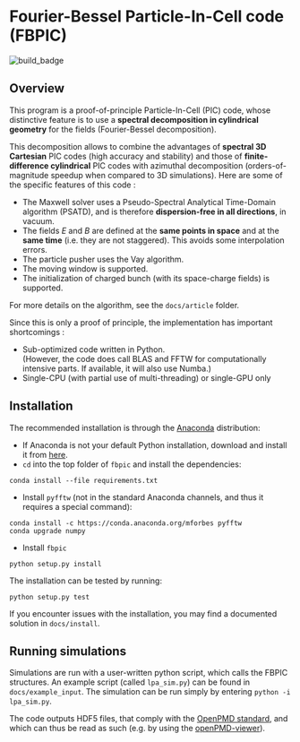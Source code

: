 Fourier-Bessel Particle-In-Cell code (FBPIC)
=============================

![build_badge](https://img.shields.io/shippable/5686afb51895ca44746736e6.svg)

Overview
--------

This program is a proof-of-principle Particle-In-Cell (PIC) code,
whose distinctive feature is to use a **spectral decomposition in
cylindrical geometry** for the fields (Fourier-Bessel
decomposition). 

This decomposition allows to combine the advantages of
**spectral 3D Cartesian** PIC codes (high accuracy and stability) and
those of **finite-difference cylindrical** PIC codes with azimuthal
decomposition (orders-of-magnitude speedup when compared to 3D simulations).
Here are some of the specific features of this code :  

* The Maxwell solver uses a Pseudo-Spectral Analytical Time-Domain
  algorithm (PSATD), and is therefore **dispersion-free in all
  directions**, in vacuum.
* The fields *E* and *B* are defined at the **same points in space** and at
  the **same time** (i.e. they are not staggered). This avoids some
  interpolation errors.
* The particle pusher uses the Vay algorithm.
* The moving window is supported.
* The initialization of charged bunch (with its space-charge fields)
  is supported.

For more details on the algorithm, see the `docs/article` folder.

Since this is only a proof of principle, the implementation has
important shortcomings :

* Sub-optimized code written in Python.   
(However, the code does call BLAS and FFTW for computationally intensive parts. 
If available, it will also use Numba.)
* Single-CPU (with partial use of multi-threading) or single-GPU only  

Installation
---------

The recommended installation is through the
[Anaconda](https://www.continuum.io/why-anaconda) distribution:

- If Anaconda is not your default Python installation, download and install it from
  [here](https://www.continuum.io/downloads).
- `cd` into the top folder of `fbpic` and install the dependencies:  
```
conda install --file requirements.txt
```
- Install `pyfftw` (not in the standard Anaconda channels, and thus it
requires a special command):  
```
conda install -c https://conda.anaconda.org/mforbes pyfftw
conda upgrade numpy
```
- Install `fbpic`  
```
python setup.py install
```

The installation can be tested by running:
```
python setup.py test
```

If you encounter issues with the installation, you may find a
documented solution in `docs/install`.

Running simulations
----------------

Simulations are run with a user-written python script, which calls the
FBPIC structures. An example script (called `lpa_sim.py`) can be found in
`docs/example_input`. The simulation can be run simply by entering
`python -i lpa_sim.py`.

The code outputs HDF5 files, that comply with the
[OpenPMD standard](http://www.openpmd.org/#/start),
 and which can thus be read as such (e.g. by using the [openPMD-viewer](https://github.com/openPMD/openPMD-viewer)).
